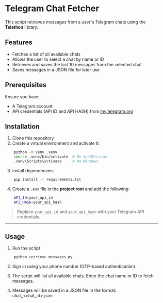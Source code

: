 # Telegram Chat Fetcher

This script retrieves messages from a user's Telegram chats using the **Telethon** library.

## Features
- Fetches a list of all available chats
- Allows the user to select a chat by name or ID
- Retrieves and saves the last 10 messages from the selected chat
- Saves messages in a JSON file for later use

## Prerequisites

Ensure you have:

- A Telegram account
- API credentials (API ID and API HASH) from [my.telegram.org](https://my.telegram.org)

## Installation

1. Clone this repository
2. Create a virtual environment and activate it:

```sh
    python -m venv .venv
    source .venv/bin/activate  # On macOS/Linux
    .venv\Scripts\activate     # On Windows
```

3. Install dependencies

```sh
    pip install -r requirements.txt
```

4. Create a `.env` file in the **project root** and add the following:

```sh
    API_ID=your_api_id
    API_HASH=your_api_hash
```

> Replace `your_api_id` and `your_api_hash` with your Telegram API credentials.

___
## Usage

1. Run the script

```sh
    python retrieve_messages.py
```

2. Sign in using your phone number (OTP-based authentication).

3. The script will list all available chats. Enter the chat name or ID to fetch messages.

4. Messages will be saved in a JSON file in the format: chat_<chat_id>.json.
